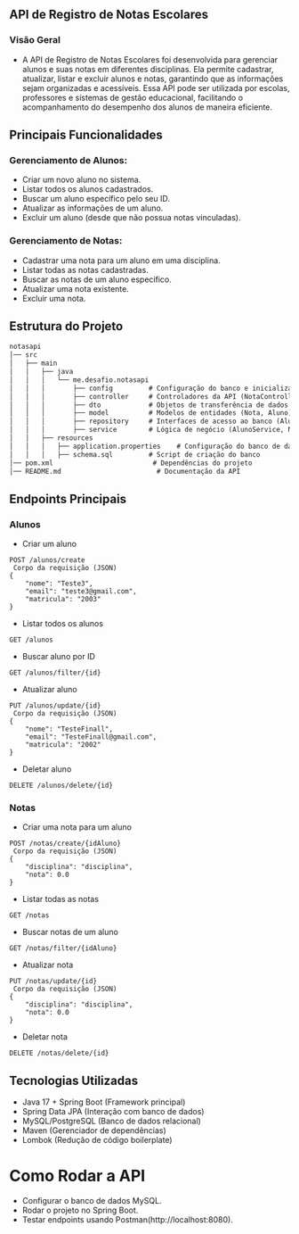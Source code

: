 ## API de Registro de Notas Escolares
### Visão Geral
- A API de Registro de Notas Escolares foi desenvolvida para gerenciar alunos e suas notas em diferentes disciplinas. Ela permite cadastrar, atualizar, listar e excluir alunos e notas, garantindo que as informações sejam organizadas e acessíveis.
Essa API pode ser utilizada por escolas, professores e sistemas de gestão educacional, facilitando o acompanhamento do desempenho dos alunos de maneira eficiente.
## Principais Funcionalidades

### Gerenciamento de Alunos:

- Criar um novo aluno no sistema.
- Listar todos os alunos cadastrados.
- Buscar um aluno específico pelo seu ID.
- Atualizar as informações de um aluno.
- Excluir um aluno (desde que não possua notas vinculadas).

### Gerenciamento de Notas:
- Cadastrar uma nota para um aluno em uma disciplina.
- Listar todas as notas cadastradas.
- Buscar as notas de um aluno específico.
- Atualizar uma nota existente.
- Excluir uma nota.
## Estrutura do Projeto

```markdown
notasapi
│── src
│   ├── main
│   │   ├── java
│   │   │   └── me.desafio.notasapi
│   │   │       ├── config         # Configuração do banco e inicialização (DatabaseInitializer)
│   │   │       ├── controller     # Controladores da API (NotaController, AlunoController)
│   │   │       ├── dto            # Objetos de transferência de dados (NotaDTO, AlunoDTO)
│   │   │       ├── model          # Modelos de entidades (Nota, Aluno)
│   │   │       ├── repository     # Interfaces de acesso ao banco (AlunoRepository, NotaRepository)
│   │   │       ├── service        # Lógica de negócio (AlunoService, NotaService)
│   │   ├── resources
│   │   │   ├── application.properties    # Configuração do banco de dados
│   │   │   ├── schema.sql         # Script de criação do banco
│── pom.xml                         # Dependências do projeto
│── README.md                        # Documentação da API
```
## Endpoints Principais
### Alunos

- Criar um aluno
```http request
POST /alunos/create
 Corpo da requisição (JSON)
{
    "nome": "Teste3",
    "email": "teste3@gmail.com",
    "matricula": "2003"
}
```

- Listar todos os alunos
```http request
GET /alunos
```

- Buscar aluno por ID
```http request
GET /alunos/filter/{id}
```

- Atualizar aluno
```http request
PUT /alunos/update/{id}
 Corpo da requisição (JSON)
{
    "nome": "TesteFinall",
    "email": "TesteFinall@gmail.com",
    "matricula": "2002"
}
```

- Deletar aluno
```http request
DELETE /alunos/delete/{id}
```

### Notas

- Criar uma nota para um aluno
```http request
POST /notas/create/{idAluno}
 Corpo da requisição (JSON)
{
    "disciplina": "disciplina",
    "nota": 0.0
}
```

- Listar todas as notas
```http request
GET /notas
```

- Buscar notas de um aluno
```http request
GET /notas/filter/{idAluno}
```

- Atualizar nota
```http request
PUT /notas/update/{id}
 Corpo da requisição (JSON)
{
    "disciplina": "disciplina",
    "nota": 0.0
}
```

- Deletar nota
```http request
DELETE /notas/delete/{id}
```

## Tecnologias Utilizadas
- Java 17 + Spring Boot (Framework principal)
- Spring Data JPA (Interação com banco de dados)
- MySQL/PostgreSQL (Banco de dados relacional)
- Maven (Gerenciador de dependências)
- Lombok (Redução de código boilerplate)

# Como Rodar a API
- Configurar o banco de dados MySQL.
- Rodar o projeto no Spring Boot.
- Testar endpoints usando Postman(http://localhost:8080).
